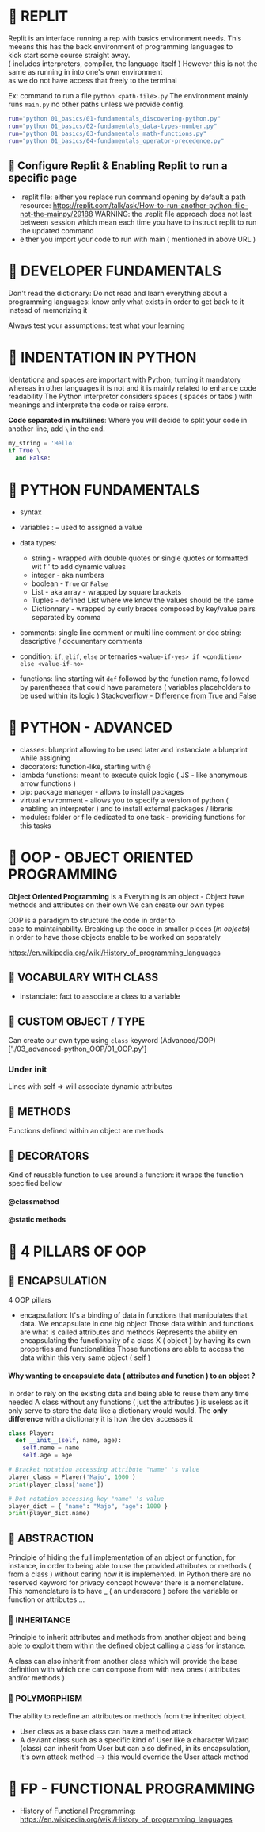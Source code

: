 # 📌 REPLIT
Replit is an interface running a rep with basics environment needs.
This meeans this has the back environment of programming languages to  
kick start some course straight away.  
( includes interpreters, compiler, the language itself )
However this is not the same as running in into one's own environment  
as we do not have access that freely to the terminal  

Ex: command to run a file
`python <path-file>.py`
The environment mainly runs `main.py`  no other paths unless we provide config.
```sh
run="python 01_basics/01-fundamentals_discovering-python.py"
run="python 01_basics/02-fundamentals_data-types-number.py"
run="python 01_basics/03-fundamentals_math-functions.py"
run="python 01_basics/04-fundamentals_operator-precedence.py"
```

## 🔹 Configure Replit & Enabling Replit to run a specific page
- .replit file: either you replace run command opening by default a path  
  resource: https://replit.com/talk/ask/How-to-run-another-python-file-not-the-mainpy/29188
  WARNING: the .replit file approach does not last between session which mean each time you have to instruct replit to run the updated command
- either you import your code to run with main ( mentioned in above URL )

# 📌 DEVELOPER FUNDAMENTALS
Don't read the dictionary: Do not read and learn everything about a  
programming languages: know only what exists in order to get back to it  
instead of memorizing it

Always test your assumptions: test what your learning


# 📌 INDENTATION IN PYTHON
Identationa and spaces are important with Python; turning it mandatory
whereas in other languages it is not and it is mainly related to enhance
code readability
The Python interpretor considers spaces ( spaces or tabs ) 
with meanings and interprete the code or raise errors.

**Code separated in multilines**: 
Where you will decide to split your code in another line,
add `\` in the end.

```py
my_string = 'Hello'
if True \
  and False:

```


# 📌 PYTHON FUNDAMENTALS
- syntax
- variables : `=` used to assigned a value
- data types:
  - string - wrapped with double quotes or single quotes or formatted wit f''
            to add dynamic values
  - integer - aka numbers
  - boolean - `True` or `False`
  - List - aka array - wrapped by square brackets
  - Tuples - defined List where we know the values should be the same
  - Dictionnary - wrapped by curly braces composed by key/value pairs separated by comma

- comments: single line comment or multi line comment or doc string: descriptive / documentary comments
- condition: `if`, `elif`, `else` or ternaries `<value-if-yes> if <condition> else <value-if-no>`
- functions: line starting wit `def` followed by the function name, followed by parentheses
    that could have parameters ( variables placeholders to be used within its logic ) 
[Stackoverflow - Difference from True and False](https://stackoverflow.com/questions/39983695/what-is-truthy-and-falsy-how-is-it-different-from-true-and-false)

# 📌 PYTHON - ADVANCED
- classes: blueprint allowing to be used later and instanciate a blueprint while assigning
- decorators: function-like, starting with `@`
- lambda functions: meant to execute quick logic ( JS - like anonymous arrow functions ) 
- pip: package manager - allows to install packages
- virtual environment - allows you to specify a version of python ( enabling an interpreter )
  and to install external packages / libraris
- modules: folder or file dedicated to one task - providing functions for this tasks


# 📌 OOP - OBJECT ORIENTED PROGRAMMING 
**Object Oriented Programming** is a 
Everything is an object - Object have methods and attributes on their own
We can create our own types

OOP is a paradigm to structure the code in order to    
ease to maintainability.
Breaking up the code in smaller pieces (*in objects*) in order to have those objects enable to be worked on separately

https://en.wikipedia.org/wiki/History_of_programming_languages

## 🔹 VOCABULARY WITH CLASS
- instanciate: fact to associate a class to a variable

## 🔹 CUSTOM OBJECT / TYPE
Can create our own type using `class` keyword (Advanced/OOP)['./03_advanced-python_OOP/01_OOP.py']
### Under __init__
Lines with self => will associate dynamic attributes

## 🔹 METHODS
Functions defined within an object are methods

## 🔹 DECORATORS
Kind of reusable function to use around a function: it wraps the function
specified bellow
#### @classmethod 


#### @static methods


# 📌 4 PILLARS OF OOP
## 🔹 ENCAPSULATION
4 OOP pillars
- encapsulation: 
It's a binding of data in functions that manipulates that data.
We encapsulate in one big object
Those data within and functions are what is called attributes and methods
Represents the ability en encapsulating the functionality of a class X ( object ) by having its own properties and functionalities
Those functions are able to access the data within this very same object ( self )

#### Why wanting to encapsulate data ( attributes and function ) to an object ?
In order to rely on the existing data and being able to reuse them any time needed
A class without any functions ( just the attributes ) is useless as it only serve to store the data like a dictionary would
would.
The **only difference** with a dictionary it is how the dev accesses it 
```py
class Player:
  def __init__(self, name, age):
    self.name = name
    self.age = age

# Bracket notation accessing attribute "name" 's value
player_class = Player('Majo', 1000 )
print(player_class['name'])

# Dot notation accessing key "name" 's value
player_dict = { "name": "Majo", "age": 1000 }
print(player_dict.name)
```

## 🔹 ABSTRACTION
Principle of hiding the full implementation of an object or function, for instance, in order to being able to use the provided attributes or methods ( from a class ) without caring how it is implemented.
In Python there are no reserved keyword for privacy concept however there is a nomenclature.
This nomenclature is to have _ ( an underscore ) before the variable or function or attributes ...

### 🔹 INHERITANCE
Principle to inherit attributes and methods from another object and being able to exploit them within the defined object calling a class for instance.

A class can also inherit from another class which 
will provide the base definition with which one can
compose from with new ones ( attributes and/or methods )

### 🔹 POLYMORPHISM
The ability to redefine an attributes or methods 
from the inherited object.
- User class as a base class can have a method attack
- A deviant class such as a specific kind of User like a character Wizard (class) can inherit from User but can also defined, in its encapsulation,
it's own attack method --> this would override the User attack method 


# 📌 FP - FUNCTIONAL PROGRAMMING
- History of Functional Programming: https://en.wikipedia.org/wiki/History_of_programming_languages
